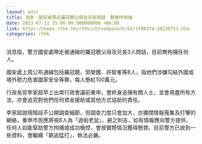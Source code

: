 ```yaml
---
layout: post
title: 消息：國安處帶走羅冠聰父母及兄長問話　暫無作拘捕
date: 2023-07-11 15:06:09.000000000 +08:00
link: https://news.rthk.hk/rthk/ch/component/k2/1708374-20230711.htm
categories: rthk
---
```


消息指，警方國安處帶走被通緝的羅冠聰父母及兄長3人問話，目前無拘捕任何人。

國安處上周公布通緝包括羅冠聰、郭榮鏗、許智峯等8人，指他們涉嫌勾結外國或境外勢力危害國家安全等罪，每人懸紅100萬元。

行政長官李家超早上出席行政會議前重申，會終身追捕有關人士，並會用盡所有方法，亦會追究對他們任何資金援助或其他方式協助的責任。

李家超說現階段不公開調查細節，但調查力度只會加大，亦擴闊情報蒐集及打擊的網絡，重申市民應將視8人為「過街老鼠」，避之則吉，如有情報應向警方提供，任何人如能幫助警方拘捕或成功檢控，會按實際情況獲得懸賞，目前警方已收到一些資料，會繼續「窮追猛打」，執法必嚴。
